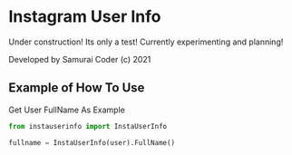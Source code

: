 # Instagram User Info

Under construction! Its only a test! Currently experimenting and planning!

Developed by Samurai Coder (c) 2021

## Example of How To Use

Get User FullName As Example

```python
from instauserinfo import InstaUserInfo

fullname = InstaUserInfo(user).FullName()
```